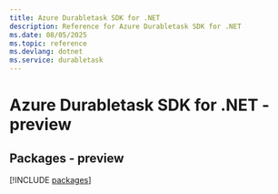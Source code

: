 ```yaml
---
title: Azure Durabletask SDK for .NET
description: Reference for Azure Durabletask SDK for .NET
ms.date: 08/05/2025
ms.topic: reference
ms.devlang: dotnet
ms.service: durabletask
---
```

# Azure Durabletask SDK for .NET - preview
## Packages - preview
[!INCLUDE [packages](durabletask-index.md)]
